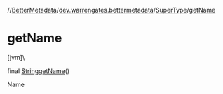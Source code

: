 //[BetterMetadata](../../../index.md)/[dev.warrengates.bettermetadata](../index.md)/[SuperType](index.md)/[getName](get-name.md)

# getName

[jvm]\

final [String](https://docs.oracle.com/javase/8/docs/api/java/lang/String.html)[getName](get-name.md)()

Name
